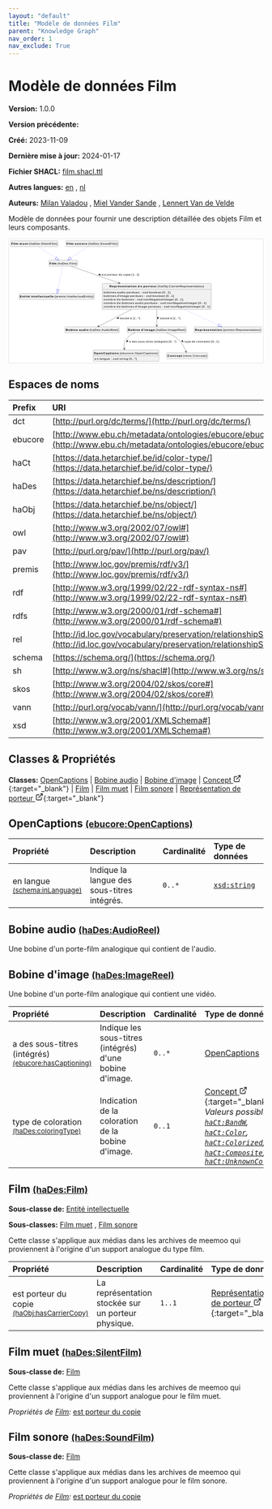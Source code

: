 ```yaml
---
layout: "default"
title: "Modèle de données Film"
parent: "Knowledge Graph"
nav_order: 1
nav_exclude: True
---
```

<svg xmlns="http://www.w3.org/2000/svg" style="display: none;"><symbol id="svg-external-link" width="24" height="24" viewBox="0 0 24 24" fill="none" stroke="currentColor" stroke-width="2" stroke-linecap="round" stroke-linejoin="round" class="feather feather-external-link"><title id="svg-external-link-title">(external link)</title><path d="M18 13v6a2 2 0 0 1-2 2H5a2 2 0 0 1-2-2V8a2 2 0 0 1 2-2h6"></path><polyline points="15 3 21 3 21 9"></polyline><line x1="10" y1="14" x2="21" y2="3"></line> </symbol></svg>

Modèle de données Film
====================

**Version:** 1.0.0

**Version précédente:** 

**Créé:** 2023-11-09

**Dernière mise à jour:** 2024-01-17

**Fichier SHACL:** [film.shacl.ttl](film.shacl.ttl)

**Autres langues:**
[en](../en)
, [nl](../nl)

**Auteurs:**
[Milan Valadou](mailto:milan.valadou@meemoo.be)
, [Miel Vander Sande](mailto:miel.vandersande@meemoo.be)
, [Lennert Van de Velde](mailto:lennert.vandevelde@meemoo.be)


Modèle de données pour fournir une description détaillée des objets Film et leurs composants.

<div class="wrap">
  <div class="zoom">
  <svg xmlns="http://www.w3.org/2000/svg" xmlns:xlink="http://www.w3.org/1999/xlink" contentStyleType="text/css" preserveAspectRatio="none" version="1.1" viewBox="0 0 1132 550" zoomAndPan="magnify"><defs/><g><a href="#ebucore%3AOpenCaptions" target="_top" title="#ebucore%3AOpenCaptions" xlink:actuate="onRequest" xlink:href="#ebucore%3AOpenCaptions" xlink:show="new" xlink:title="#ebucore%3AOpenCaptions" xlink:type="simple"><g id="elem_ebucore_OpenCaptions"><rect codeLine="15" fill="#F1F1F1" height="50.5938" id="ebucore_OpenCaptions" rx="3.5" ry="3.5" style="stroke:#181818;stroke-width:0.5;" width="293" x="375" y="493"/><text fill="#000000" font-family="sans-serif" font-size="14" font-weight="bold" lengthAdjust="spacing" textLength="111" x="378" y="510.9951">OpenCaptions</text><text fill="#000000" font-family="sans-serif" font-size="14" lengthAdjust="spacing" textLength="4" x="489" y="510.9951"> </text><text fill="#000000" font-family="sans-serif" font-size="14" lengthAdjust="spacing" textLength="172" x="493" y="510.9951">(ebucore:OpenCaptions)</text><line style="stroke:#181818;stroke-width:0.5;" x1="376" x2="667" y1="519.2969" y2="519.2969"/><text fill="#000000" font-family="sans-serif" font-size="14" lengthAdjust="spacing" textLength="18" x="381" y="536.292">en</text><text fill="#000000" font-family="sans-serif" font-size="14" lengthAdjust="spacing" textLength="4" x="399" y="536.292"> </text><text fill="#000000" font-family="sans-serif" font-size="14" lengthAdjust="spacing" textLength="47" x="403" y="536.292">langue</text><text fill="#000000" font-family="sans-serif" font-size="14" lengthAdjust="spacing" textLength="4" x="450" y="536.292"> </text><text fill="#000000" font-family="sans-serif" font-size="14" lengthAdjust="spacing" textLength="5" x="454" y="536.292">:</text><text fill="#000000" font-family="sans-serif" font-size="14" lengthAdjust="spacing" textLength="4" x="459" y="536.292"> </text><text fill="#000000" font-family="sans-serif" font-size="14" font-style="italic" lengthAdjust="spacing" textLength="68" x="463" y="536.292">xsd:string</text><text fill="#000000" font-family="sans-serif" font-size="14" lengthAdjust="spacing" textLength="4" x="531" y="536.292"> </text><text fill="#000000" font-family="sans-serif" font-size="14" lengthAdjust="spacing" textLength="34" x="535" y="536.292">[0..*]</text></g></a><a href="#haDes%3AAudioReel" target="_top" title="#haDes%3AAudioReel" xlink:actuate="onRequest" xlink:href="#haDes%3AAudioReel" xlink:show="new" xlink:title="#haDes%3AAudioReel" xlink:type="simple"><g id="elem_haDes_AudioReel"><rect codeLine="16" fill="#F1F1F1" height="26.2969" id="haDes_AudioReel" rx="3.5" ry="3.5" style="stroke:#181818;stroke-width:0.5;" width="242" x="249.5" y="390"/><text fill="#000000" font-family="sans-serif" font-size="14" font-weight="bold" lengthAdjust="spacing" textLength="54" x="252.5" y="407.9951">Bobine</text><text fill="#000000" font-family="sans-serif" font-size="14" font-weight="bold" lengthAdjust="spacing" textLength="5" x="306.5" y="407.9951"> </text><text fill="#000000" font-family="sans-serif" font-size="14" font-weight="bold" lengthAdjust="spacing" textLength="43" x="311.5" y="407.9951">audio</text><text fill="#000000" font-family="sans-serif" font-size="14" lengthAdjust="spacing" textLength="4" x="354.5" y="407.9951"> </text><text fill="#000000" font-family="sans-serif" font-size="14" lengthAdjust="spacing" textLength="130" x="358.5" y="407.9951">(haDes:AudioReel)</text></g></a><a href="#haDes%3AImageReel" target="_top" title="#haDes%3AImageReel" xlink:actuate="onRequest" xlink:href="#haDes%3AImageReel" xlink:show="new" xlink:title="#haDes%3AImageReel" xlink:type="simple"><g id="elem_haDes_ImageReel"><rect codeLine="17" fill="#F1F1F1" height="26.2969" id="haDes_ImageReel" rx="3.5" ry="3.5" style="stroke:#181818;stroke-width:0.5;" width="263" x="527" y="390"/><text fill="#000000" font-family="sans-serif" font-size="14" font-weight="bold" lengthAdjust="spacing" textLength="54" x="530" y="407.9951">Bobine</text><text fill="#000000" font-family="sans-serif" font-size="14" font-weight="bold" lengthAdjust="spacing" textLength="5" x="584" y="407.9951"> </text><text fill="#000000" font-family="sans-serif" font-size="14" font-weight="bold" lengthAdjust="spacing" textLength="61" x="589" y="407.9951">d'image</text><text fill="#000000" font-family="sans-serif" font-size="14" lengthAdjust="spacing" textLength="4" x="650" y="407.9951"> </text><text fill="#000000" font-family="sans-serif" font-size="14" lengthAdjust="spacing" textLength="133" x="654" y="407.9951">(haDes:ImageReel)</text></g></a><a href="../../terms/fr#skos%3AConcept" target="_top" title="../../terms/fr#skos%3AConcept" xlink:actuate="onRequest" xlink:href="../../terms/fr#skos%3AConcept" xlink:show="new" xlink:title="../../terms/fr#skos%3AConcept" xlink:type="simple"><g id="elem_skos_Concept"><rect codeLine="18" fill="#F1F1F1" height="26.2969" id="skos_Concept" rx="3.5" ry="3.5" style="stroke:#181818;stroke-width:0.5;" width="183" x="703" y="505.5"/><text fill="#000000" font-family="sans-serif" font-size="14" font-weight="bold" lengthAdjust="spacing" textLength="66" x="706" y="523.4951">Concept</text><text fill="#000000" font-family="sans-serif" font-size="14" lengthAdjust="spacing" textLength="4" x="772" y="523.4951"> </text><text fill="#000000" font-family="sans-serif" font-size="14" lengthAdjust="spacing" textLength="107" x="776" y="523.4951">(skos:Concept)</text></g></a><a href="#haDes%3AFilm" target="_top" title="#haDes%3AFilm" xlink:actuate="onRequest" xlink:href="#haDes%3AFilm" xlink:show="new" xlink:title="#haDes%3AFilm" xlink:type="simple"><g id="elem_haDes_Film"><rect codeLine="24" fill="#F1F1F1" height="26.2969" id="haDes_Film" rx="3.5" ry="3.5" style="stroke:#181818;stroke-width:0.5;" width="128" x="177.5" y="94"/><text fill="#000000" font-family="sans-serif" font-size="14" font-weight="bold" lengthAdjust="spacing" textLength="31" x="180.5" y="111.9951">Film</text><text fill="#000000" font-family="sans-serif" font-size="14" lengthAdjust="spacing" textLength="4" x="211.5" y="111.9951"> </text><text fill="#000000" font-family="sans-serif" font-size="14" lengthAdjust="spacing" textLength="87" x="215.5" y="111.9951">(haDes:Film)</text></g></a><a href="#premis%3AIntellectualEntity" target="_top" title="#premis%3AIntellectualEntity" xlink:actuate="onRequest" xlink:href="#premis%3AIntellectualEntity" xlink:show="new" xlink:title="#premis%3AIntellectualEntity" xlink:type="simple"><g id="elem_premis_IntellectualEntity"><rect codeLine="20" fill="#F1F1F1" height="26.2969" id="premis_IntellectualEntity" rx="3.5" ry="3.5" style="stroke:#181818;stroke-width:0.5;" width="335" x="45" y="242"/><text fill="#000000" font-family="sans-serif" font-size="14" font-weight="bold" lengthAdjust="spacing" textLength="45" x="48" y="259.9951">Entité</text><text fill="#000000" font-family="sans-serif" font-size="14" font-weight="bold" lengthAdjust="spacing" textLength="5" x="93" y="259.9951"> </text><text fill="#000000" font-family="sans-serif" font-size="14" font-weight="bold" lengthAdjust="spacing" textLength="101" x="98" y="259.9951">intellectuelle</text><text fill="#000000" font-family="sans-serif" font-size="14" lengthAdjust="spacing" textLength="4" x="199" y="259.9951"> </text><text fill="#000000" font-family="sans-serif" font-size="14" lengthAdjust="spacing" textLength="174" x="203" y="259.9951">(premis:IntellectualEntity)</text></g></a><a href="#haDes%3ASilentFilm" target="_top" title="#haDes%3ASilentFilm" xlink:actuate="onRequest" xlink:href="#haDes%3ASilentFilm" xlink:show="new" xlink:title="#haDes%3ASilentFilm" xlink:type="simple"><g id="elem_haDes_SilentFilm"><rect codeLine="21" fill="#F1F1F1" height="26.2969" id="haDes_SilentFilm" rx="3.5" ry="3.5" style="stroke:#181818;stroke-width:0.5;" width="211" x="7" y="7"/><text fill="#000000" font-family="sans-serif" font-size="14" font-weight="bold" lengthAdjust="spacing" textLength="31" x="10" y="24.9951">Film</text><text fill="#000000" font-family="sans-serif" font-size="14" font-weight="bold" lengthAdjust="spacing" textLength="5" x="41" y="24.9951"> </text><text fill="#000000" font-family="sans-serif" font-size="14" font-weight="bold" lengthAdjust="spacing" textLength="40" x="46" y="24.9951">muet</text><text fill="#000000" font-family="sans-serif" font-size="14" lengthAdjust="spacing" textLength="4" x="86" y="24.9951"> </text><text fill="#000000" font-family="sans-serif" font-size="14" lengthAdjust="spacing" textLength="125" x="90" y="24.9951">(haDes:SilentFilm)</text></g></a><a href="#haDes%3ASoundFilm" target="_top" title="#haDes%3ASoundFilm" xlink:actuate="onRequest" xlink:href="#haDes%3ASoundFilm" xlink:show="new" xlink:title="#haDes%3ASoundFilm" xlink:type="simple"><g id="elem_haDes_SoundFilm"><rect codeLine="23" fill="#F1F1F1" height="26.2969" id="haDes_SoundFilm" rx="3.5" ry="3.5" style="stroke:#181818;stroke-width:0.5;" width="234" x="253.5" y="7"/><text fill="#000000" font-family="sans-serif" font-size="14" font-weight="bold" lengthAdjust="spacing" textLength="31" x="256.5" y="24.9951">Film</text><text fill="#000000" font-family="sans-serif" font-size="14" font-weight="bold" lengthAdjust="spacing" textLength="5" x="287.5" y="24.9951"> </text><text fill="#000000" font-family="sans-serif" font-size="14" font-weight="bold" lengthAdjust="spacing" textLength="56" x="292.5" y="24.9951">sonore</text><text fill="#000000" font-family="sans-serif" font-size="14" lengthAdjust="spacing" textLength="4" x="348.5" y="24.9951"> </text><text fill="#000000" font-family="sans-serif" font-size="14" lengthAdjust="spacing" textLength="132" x="352.5" y="24.9951">(haDes:SoundFilm)</text></g></a><a href="../../audiovisual/fr#haObj%3ACarrierRepresentation" target="_top" title="../../audiovisual/fr#haObj%3ACarrierRepresentation" xlink:actuate="onRequest" xlink:href="../../audiovisual/fr#haObj%3ACarrierRepresentation" xlink:show="new" xlink:title="../../audiovisual/fr#haObj%3ACarrierRepresentation" xlink:type="simple"><g id="elem_haObj_CarrierRepresentation"><rect codeLine="25" fill="#F1F1F1" height="115.7813" id="haObj_CarrierRepresentation" rx="3.5" ry="3.5" style="stroke:#181818;stroke-width:0.5;" width="486" x="415.5" y="197"/><text fill="#000000" font-family="sans-serif" font-size="14" font-weight="bold" lengthAdjust="spacing" textLength="121" x="447.5" y="214.9951">Représentation</text><text fill="#000000" font-family="sans-serif" font-size="14" font-weight="bold" lengthAdjust="spacing" textLength="5" x="568.5" y="214.9951"> </text><text fill="#000000" font-family="sans-serif" font-size="14" font-weight="bold" lengthAdjust="spacing" textLength="20" x="573.5" y="214.9951">de</text><text fill="#000000" font-family="sans-serif" font-size="14" font-weight="bold" lengthAdjust="spacing" textLength="5" x="593.5" y="214.9951"> </text><text fill="#000000" font-family="sans-serif" font-size="14" font-weight="bold" lengthAdjust="spacing" textLength="60" x="598.5" y="214.9951">porteur</text><text fill="#000000" font-family="sans-serif" font-size="14" lengthAdjust="spacing" textLength="4" x="658.5" y="214.9951"> </text><text fill="#000000" font-family="sans-serif" font-size="14" lengthAdjust="spacing" textLength="207" x="662.5" y="214.9951">(haObj:CarrierRepresentation)</text><line style="stroke:#181818;stroke-width:0.5;" x1="416.5" x2="900.5" y1="223.2969" y2="223.2969"/><text fill="#000000" font-family="sans-serif" font-size="14" lengthAdjust="spacing" textLength="56" x="421.5" y="240.292">bobines</text><text fill="#000000" font-family="sans-serif" font-size="14" lengthAdjust="spacing" textLength="4" x="477.5" y="240.292"> </text><text fill="#000000" font-family="sans-serif" font-size="14" lengthAdjust="spacing" textLength="38" x="481.5" y="240.292">audio</text><text fill="#000000" font-family="sans-serif" font-size="14" lengthAdjust="spacing" textLength="4" x="519.5" y="240.292"> </text><text fill="#000000" font-family="sans-serif" font-size="14" lengthAdjust="spacing" textLength="58" x="523.5" y="240.292">perdues</text><text fill="#000000" font-family="sans-serif" font-size="14" lengthAdjust="spacing" textLength="4" x="581.5" y="240.292"> </text><text fill="#000000" font-family="sans-serif" font-size="14" lengthAdjust="spacing" textLength="5" x="585.5" y="240.292">:</text><text fill="#000000" font-family="sans-serif" font-size="14" lengthAdjust="spacing" textLength="4" x="590.5" y="240.292"> </text><text fill="#000000" font-family="sans-serif" font-size="14" font-style="italic" lengthAdjust="spacing" textLength="85" x="594.5" y="240.292">xsd:boolean</text><text fill="#000000" font-family="sans-serif" font-size="14" lengthAdjust="spacing" textLength="4" x="679.5" y="240.292"> </text><text fill="#000000" font-family="sans-serif" font-size="14" lengthAdjust="spacing" textLength="36" x="683.5" y="240.292">[0..1]</text><text fill="#000000" font-family="sans-serif" font-size="14" lengthAdjust="spacing" textLength="56" x="421.5" y="256.5889">bobines</text><text fill="#000000" font-family="sans-serif" font-size="14" lengthAdjust="spacing" textLength="4" x="477.5" y="256.5889"> </text><text fill="#000000" font-family="sans-serif" font-size="14" lengthAdjust="spacing" textLength="54" x="481.5" y="256.5889">d'image</text><text fill="#000000" font-family="sans-serif" font-size="14" lengthAdjust="spacing" textLength="4" x="535.5" y="256.5889"> </text><text fill="#000000" font-family="sans-serif" font-size="14" lengthAdjust="spacing" textLength="58" x="539.5" y="256.5889">perdues</text><text fill="#000000" font-family="sans-serif" font-size="14" lengthAdjust="spacing" textLength="4" x="597.5" y="256.5889"> </text><text fill="#000000" font-family="sans-serif" font-size="14" lengthAdjust="spacing" textLength="5" x="601.5" y="256.5889">:</text><text fill="#000000" font-family="sans-serif" font-size="14" lengthAdjust="spacing" textLength="4" x="606.5" y="256.5889"> </text><text fill="#000000" font-family="sans-serif" font-size="14" font-style="italic" lengthAdjust="spacing" textLength="85" x="610.5" y="256.5889">xsd:boolean</text><text fill="#000000" font-family="sans-serif" font-size="14" lengthAdjust="spacing" textLength="4" x="695.5" y="256.5889"> </text><text fill="#000000" font-family="sans-serif" font-size="14" lengthAdjust="spacing" textLength="36" x="699.5" y="256.5889">[0..1]</text><text fill="#000000" font-family="sans-serif" font-size="14" lengthAdjust="spacing" textLength="54" x="421.5" y="272.8857">nombre</text><text fill="#000000" font-family="sans-serif" font-size="14" lengthAdjust="spacing" textLength="4" x="475.5" y="272.8857"> </text><text fill="#000000" font-family="sans-serif" font-size="14" lengthAdjust="spacing" textLength="18" x="479.5" y="272.8857">de</text><text fill="#000000" font-family="sans-serif" font-size="14" lengthAdjust="spacing" textLength="4" x="497.5" y="272.8857"> </text><text fill="#000000" font-family="sans-serif" font-size="14" lengthAdjust="spacing" textLength="56" x="501.5" y="272.8857">bobines</text><text fill="#000000" font-family="sans-serif" font-size="14" lengthAdjust="spacing" textLength="4" x="557.5" y="272.8857"> </text><text fill="#000000" font-family="sans-serif" font-size="14" lengthAdjust="spacing" textLength="5" x="561.5" y="272.8857">:</text><text fill="#000000" font-family="sans-serif" font-size="14" lengthAdjust="spacing" textLength="4" x="566.5" y="272.8857"> </text><text fill="#000000" font-family="sans-serif" font-size="14" font-style="italic" lengthAdjust="spacing" textLength="165" x="570.5" y="272.8857">xsd:nonNegativeInteger</text><text fill="#000000" font-family="sans-serif" font-size="14" lengthAdjust="spacing" textLength="4" x="735.5" y="272.8857"> </text><text fill="#000000" font-family="sans-serif" font-size="14" lengthAdjust="spacing" textLength="36" x="739.5" y="272.8857">[0..1]</text><text fill="#000000" font-family="sans-serif" font-size="14" lengthAdjust="spacing" textLength="54" x="421.5" y="289.1826">nombre</text><text fill="#000000" font-family="sans-serif" font-size="14" lengthAdjust="spacing" textLength="4" x="475.5" y="289.1826"> </text><text fill="#000000" font-family="sans-serif" font-size="14" lengthAdjust="spacing" textLength="18" x="479.5" y="289.1826">de</text><text fill="#000000" font-family="sans-serif" font-size="14" lengthAdjust="spacing" textLength="4" x="497.5" y="289.1826"> </text><text fill="#000000" font-family="sans-serif" font-size="14" lengthAdjust="spacing" textLength="56" x="501.5" y="289.1826">bobines</text><text fill="#000000" font-family="sans-serif" font-size="14" lengthAdjust="spacing" textLength="4" x="557.5" y="289.1826"> </text><text fill="#000000" font-family="sans-serif" font-size="14" lengthAdjust="spacing" textLength="38" x="561.5" y="289.1826">audio</text><text fill="#000000" font-family="sans-serif" font-size="14" lengthAdjust="spacing" textLength="4" x="599.5" y="289.1826"> </text><text fill="#000000" font-family="sans-serif" font-size="14" lengthAdjust="spacing" textLength="58" x="603.5" y="289.1826">perdues</text><text fill="#000000" font-family="sans-serif" font-size="14" lengthAdjust="spacing" textLength="4" x="661.5" y="289.1826"> </text><text fill="#000000" font-family="sans-serif" font-size="14" lengthAdjust="spacing" textLength="5" x="665.5" y="289.1826">:</text><text fill="#000000" font-family="sans-serif" font-size="14" lengthAdjust="spacing" textLength="4" x="670.5" y="289.1826"> </text><text fill="#000000" font-family="sans-serif" font-size="14" font-style="italic" lengthAdjust="spacing" textLength="165" x="674.5" y="289.1826">xsd:nonNegativeInteger</text><text fill="#000000" font-family="sans-serif" font-size="14" lengthAdjust="spacing" textLength="4" x="839.5" y="289.1826"> </text><text fill="#000000" font-family="sans-serif" font-size="14" lengthAdjust="spacing" textLength="36" x="843.5" y="289.1826">[0..1]</text><text fill="#000000" font-family="sans-serif" font-size="14" lengthAdjust="spacing" textLength="54" x="421.5" y="305.4795">nombre</text><text fill="#000000" font-family="sans-serif" font-size="14" lengthAdjust="spacing" textLength="4" x="475.5" y="305.4795"> </text><text fill="#000000" font-family="sans-serif" font-size="14" lengthAdjust="spacing" textLength="18" x="479.5" y="305.4795">de</text><text fill="#000000" font-family="sans-serif" font-size="14" lengthAdjust="spacing" textLength="4" x="497.5" y="305.4795"> </text><text fill="#000000" font-family="sans-serif" font-size="14" lengthAdjust="spacing" textLength="56" x="501.5" y="305.4795">bobines</text><text fill="#000000" font-family="sans-serif" font-size="14" lengthAdjust="spacing" textLength="4" x="557.5" y="305.4795"> </text><text fill="#000000" font-family="sans-serif" font-size="14" lengthAdjust="spacing" textLength="54" x="561.5" y="305.4795">d'image</text><text fill="#000000" font-family="sans-serif" font-size="14" lengthAdjust="spacing" textLength="4" x="615.5" y="305.4795"> </text><text fill="#000000" font-family="sans-serif" font-size="14" lengthAdjust="spacing" textLength="58" x="619.5" y="305.4795">perdues</text><text fill="#000000" font-family="sans-serif" font-size="14" lengthAdjust="spacing" textLength="4" x="677.5" y="305.4795"> </text><text fill="#000000" font-family="sans-serif" font-size="14" lengthAdjust="spacing" textLength="5" x="681.5" y="305.4795">:</text><text fill="#000000" font-family="sans-serif" font-size="14" lengthAdjust="spacing" textLength="4" x="686.5" y="305.4795"> </text><text fill="#000000" font-family="sans-serif" font-size="14" font-style="italic" lengthAdjust="spacing" textLength="165" x="690.5" y="305.4795">xsd:nonNegativeInteger</text><text fill="#000000" font-family="sans-serif" font-size="14" lengthAdjust="spacing" textLength="4" x="855.5" y="305.4795"> </text><text fill="#000000" font-family="sans-serif" font-size="14" lengthAdjust="spacing" textLength="36" x="859.5" y="305.4795">[0..1]</text></g></a><a href="#premis%3ARepresentation" target="_top" title="#premis%3ARepresentation" xlink:actuate="onRequest" xlink:href="#premis%3ARepresentation" xlink:show="new" xlink:title="#premis%3ARepresentation" xlink:type="simple"><g id="elem_premis_Representation"><rect codeLine="26" fill="#F1F1F1" height="26.2969" id="premis_Representation" rx="3.5" ry="3.5" style="stroke:#181818;stroke-width:0.5;" width="300" x="825.5" y="390"/><text fill="#000000" font-family="sans-serif" font-size="14" font-weight="bold" lengthAdjust="spacing" textLength="121" x="828.5" y="407.9951">Représentation</text><text fill="#000000" font-family="sans-serif" font-size="14" lengthAdjust="spacing" textLength="4" x="949.5" y="407.9951"> </text><text fill="#000000" font-family="sans-serif" font-size="14" lengthAdjust="spacing" textLength="169" x="953.5" y="407.9951">(premis:Representation)</text></g></a><g id="link_haDes_ImageReel_ebucore_OpenCaptions"><path codeLine="35" d="M563.02,416.12 C546.79,422.51 531.85,432 521.5,446 C511.76,459.18 511.0383,471.8576 513.6183,486.7876 " fill="none" id="haDes_ImageReel-to-ebucore_OpenCaptions" style="stroke:#454645;stroke-width:1.0;"/><polygon fill="#454645" points="514.64,492.7,517.049,483.1503,513.7886,487.773,509.1659,484.5126,514.64,492.7" style="stroke:#454645;stroke-width:1.0;"/><polygon fill="#000000" points="523.6352,458.6644,531.2263,452.935,526.4089,449.5672,523.6352,458.6644" style="stroke:#000000;stroke-width:1.0;"/><text fill="#000000" font-family="sans-serif" font-size="13" lengthAdjust="spacing" textLength="8" x="535.5" y="459.0669">a</text><text fill="#000000" font-family="sans-serif" font-size="13" lengthAdjust="spacing" textLength="4" x="543.5" y="459.0669"> </text><text fill="#000000" font-family="sans-serif" font-size="13" lengthAdjust="spacing" textLength="23" x="547.5" y="459.0669">des</text><text fill="#000000" font-family="sans-serif" font-size="13" lengthAdjust="spacing" textLength="4" x="570.5" y="459.0669"> </text><text fill="#000000" font-family="sans-serif" font-size="13" lengthAdjust="spacing" textLength="68" x="574.5" y="459.0669">sous-titres</text><text fill="#000000" font-family="sans-serif" font-size="13" lengthAdjust="spacing" textLength="4" x="642.5" y="459.0669"> </text><text fill="#000000" font-family="sans-serif" font-size="13" lengthAdjust="spacing" textLength="62" x="646.5" y="459.0669">(intégrés)</text><text fill="#000000" font-family="sans-serif" font-size="13" lengthAdjust="spacing" textLength="4" x="708.5" y="459.0669"> </text><text fill="#000000" font-family="sans-serif" font-size="13" lengthAdjust="spacing" textLength="33" x="712.5" y="459.0669">[0..*]</text></g><g id="link_haDes_ImageReel_skos_Concept"><path codeLine="36" d="M701.61,416.1 C719.51,422.74 739.54,432.44 754.5,446 C772.83,462.63 782.6516,484.0478 788.3916,499.6778 " fill="none" id="haDes_ImageReel-to-skos_Concept" style="stroke:#454645;stroke-width:1.0;"/><polygon fill="#454645" points="790.46,505.31,791.1122,495.4828,788.7363,500.6165,783.6026,498.2406,790.46,505.31" style="stroke:#454645;stroke-width:1.0;"/><polygon fill="#000000" points="777.1014,458.0348,772.6251,449.6435,768.5477,453.8772,777.1014,458.0348" style="stroke:#000000;stroke-width:1.0;"/><text fill="#000000" font-family="sans-serif" font-size="13" lengthAdjust="spacing" textLength="28" x="782.5" y="459.0669">type</text><text fill="#000000" font-family="sans-serif" font-size="13" lengthAdjust="spacing" textLength="4" x="810.5" y="459.0669"> </text><text fill="#000000" font-family="sans-serif" font-size="13" lengthAdjust="spacing" textLength="16" x="814.5" y="459.0669">de</text><text fill="#000000" font-family="sans-serif" font-size="13" lengthAdjust="spacing" textLength="4" x="830.5" y="459.0669"> </text><text fill="#000000" font-family="sans-serif" font-size="13" lengthAdjust="spacing" textLength="63" x="834.5" y="459.0669">coloration</text><text fill="#000000" font-family="sans-serif" font-size="13" lengthAdjust="spacing" textLength="4" x="897.5" y="459.0669"> </text><text fill="#000000" font-family="sans-serif" font-size="13" lengthAdjust="spacing" textLength="34" x="901.5" y="459.0669">[0..1]</text></g><g id="link_haDes_Film_premis_IntellectualEntity"><path codeLine="40" d="M239.08,120.2 C233.6,147.75 223.8428,196.8641 218.4028,224.2841 " fill="none" id="haDes_Film-to-premis_IntellectualEntity" style="stroke:#0000FF;stroke-width:1.0;stroke-dasharray:1.0,3.0;"/><polygon fill="none" points="214.9,241.94,224.2881,225.4517,212.5176,223.1165,214.9,241.94" style="stroke:#0000FF;stroke-width:1.0;"/></g><g id="link_haDes_Film_haObj_CarrierRepresentation"><path codeLine="42" d="M275.98,120.07 C324.08,136.91 408.8672,166.5969 489.7372,194.9169 " fill="none" id="haDes_Film-to-haObj_CarrierRepresentation" style="stroke:#454645;stroke-width:1.0;"/><polygon fill="#454645" points="495.4,196.9,488.2278,190.1502,490.681,195.2474,485.5837,197.7006,495.4,196.9" style="stroke:#454645;stroke-width:1.0;"/><polygon fill="#000000" points="409.2191,160.2188,401.6534,154.4558,399.7109,160.0034,409.2191,160.2188" style="stroke:#000000;stroke-width:1.0;"/><text fill="#000000" font-family="sans-serif" font-size="13" lengthAdjust="spacing" textLength="20" x="413.5" y="163.0669">est</text><text fill="#000000" font-family="sans-serif" font-size="13" lengthAdjust="spacing" textLength="4" x="433.5" y="163.0669"> </text><text fill="#000000" font-family="sans-serif" font-size="13" lengthAdjust="spacing" textLength="47" x="437.5" y="163.0669">porteur</text><text fill="#000000" font-family="sans-serif" font-size="13" lengthAdjust="spacing" textLength="4" x="484.5" y="163.0669"> </text><text fill="#000000" font-family="sans-serif" font-size="13" lengthAdjust="spacing" textLength="16" x="488.5" y="163.0669">du</text><text fill="#000000" font-family="sans-serif" font-size="13" lengthAdjust="spacing" textLength="4" x="504.5" y="163.0669"> </text><text fill="#000000" font-family="sans-serif" font-size="13" lengthAdjust="spacing" textLength="34" x="508.5" y="163.0669">copie</text><text fill="#000000" font-family="sans-serif" font-size="13" lengthAdjust="spacing" textLength="4" x="542.5" y="163.0669"> </text><text fill="#000000" font-family="sans-serif" font-size="13" lengthAdjust="spacing" textLength="34" x="546.5" y="163.0669">[1..1]</text></g><g id="link_haDes_SilentFilm_haDes_Film"><path codeLine="44" d="M130.98,33.18 C155.51,49.34 183.5186,67.7977 208.0186,83.9377 " fill="none" id="haDes_SilentFilm-to-haDes_Film" style="stroke:#0000FF;stroke-width:1.0;stroke-dasharray:1.0,3.0;"/><polygon fill="none" points="223.05,93.84,211.3194,78.9272,204.7178,88.9481,223.05,93.84" style="stroke:#0000FF;stroke-width:1.0;"/></g><g id="link_haDes_SoundFilm_haDes_Film"><path codeLine="47" d="M352.02,33.18 C327.49,49.34 299.4814,67.7977 274.9814,83.9377 " fill="none" id="haDes_SoundFilm-to-haDes_Film" style="stroke:#0000FF;stroke-width:1.0;stroke-dasharray:1.0,3.0;"/><polygon fill="none" points="259.95,93.84,278.2822,88.9481,271.6806,78.9272,259.95,93.84" style="stroke:#0000FF;stroke-width:1.0;"/></g><g id="link_haObj_CarrierRepresentation_premis_Representation"><path codeLine="50" d="M782.42,313.07 C843.89,341.39 896.3103,365.5308 932.9003,382.3808 " fill="none" id="haObj_CarrierRepresentation-to-premis_Representation" style="stroke:#0000FF;stroke-width:1.0;stroke-dasharray:1.0,3.0;"/><polygon fill="none" points="949.25,389.91,935.41,376.9309,930.3906,387.8307,949.25,389.91" style="stroke:#0000FF;stroke-width:1.0;"/></g><g id="link_haObj_CarrierRepresentation_haDes_AudioReel"><path codeLine="57" d="M545.91,313.07 C490.07,341.39 432.9417,370.3471 399.7017,387.1971 " fill="none" id="haObj_CarrierRepresentation-to-haDes_AudioReel" style="stroke:#454645;stroke-width:1.0;"/><polygon fill="#454645" points="394.35,389.91,404.1861,389.4085,398.8097,387.6493,400.5689,382.2729,394.35,389.91" style="stroke:#454645;stroke-width:1.0;"/><polygon fill="#000000" points="480.0404,353.8274,489.4369,352.3585,486.7789,347.1159,480.0404,353.8274" style="stroke:#000000;stroke-width:1.0;"/><text fill="#000000" font-family="sans-serif" font-size="13" lengthAdjust="spacing" textLength="42" x="493.5" y="356.0669">stocké</text><text fill="#000000" font-family="sans-serif" font-size="13" lengthAdjust="spacing" textLength="4" x="535.5" y="356.0669"> </text><text fill="#000000" font-family="sans-serif" font-size="13" lengthAdjust="spacing" textLength="8" x="539.5" y="356.0669">à</text><text fill="#000000" font-family="sans-serif" font-size="13" lengthAdjust="spacing" textLength="4" x="547.5" y="356.0669"> </text><text fill="#000000" font-family="sans-serif" font-size="13" lengthAdjust="spacing" textLength="33" x="551.5" y="356.0669">[1..*]</text></g><g id="link_haObj_CarrierRepresentation_haDes_ImageReel"><path codeLine="58" d="M658.5,313.28 C658.5,341.56 658.5,367.15 658.5,383.95 " fill="none" id="haObj_CarrierRepresentation-to-haDes_ImageReel" style="stroke:#454645;stroke-width:1.0;"/><polygon fill="#454645" points="658.5,389.95,662.5,380.95,658.5,384.95,654.5,380.95,658.5,389.95" style="stroke:#454645;stroke-width:1.0;"/><polygon fill="#000000" points="663.5,356.5664,666.4389,347.5213,660.5611,347.5213,663.5,356.5664" style="stroke:#000000;stroke-width:1.0;"/><text fill="#000000" font-family="sans-serif" font-size="13" lengthAdjust="spacing" textLength="42" x="672.5" y="356.0669">stocké</text><text fill="#000000" font-family="sans-serif" font-size="13" lengthAdjust="spacing" textLength="4" x="714.5" y="356.0669"> </text><text fill="#000000" font-family="sans-serif" font-size="13" lengthAdjust="spacing" textLength="8" x="718.5" y="356.0669">à</text><text fill="#000000" font-family="sans-serif" font-size="13" lengthAdjust="spacing" textLength="4" x="726.5" y="356.0669"> </text><text fill="#000000" font-family="sans-serif" font-size="13" lengthAdjust="spacing" textLength="33" x="730.5" y="356.0669">[1..*]</text></g></g></svg>
  </div>
</div>

## Espaces de noms

| Prefix | URI      |
| :----- | :------- |
| dct     | [http://purl.org/dc/terms/](http://purl.org/dc/terms/) |
| ebucore     | [http://www.ebu.ch/metadata/ontologies/ebucore/ebucore#](http://www.ebu.ch/metadata/ontologies/ebucore/ebucore#) |
| haCt     | [https://data.hetarchief.be/id/color-type/](https://data.hetarchief.be/id/color-type/) |
| haDes     | [https://data.hetarchief.be/ns/description/](https://data.hetarchief.be/ns/description/) |
| haObj     | [https://data.hetarchief.be/ns/object/](https://data.hetarchief.be/ns/object/) |
| owl     | [http://www.w3.org/2002/07/owl#](http://www.w3.org/2002/07/owl#) |
| pav     | [http://purl.org/pav/](http://purl.org/pav/) |
| premis     | [http://www.loc.gov/premis/rdf/v3/](http://www.loc.gov/premis/rdf/v3/) |
| rdf     | [http://www.w3.org/1999/02/22-rdf-syntax-ns#](http://www.w3.org/1999/02/22-rdf-syntax-ns#) |
| rdfs     | [http://www.w3.org/2000/01/rdf-schema#](http://www.w3.org/2000/01/rdf-schema#) |
| rel     | [http://id.loc.gov/vocabulary/preservation/relationshipSubType/](http://id.loc.gov/vocabulary/preservation/relationshipSubType/) |
| schema     | [https://schema.org/](https://schema.org/) |
| sh     | [http://www.w3.org/ns/shacl#](http://www.w3.org/ns/shacl#) |
| skos     | [http://www.w3.org/2004/02/skos/core#](http://www.w3.org/2004/02/skos/core#) |
| vann     | [http://purl.org/vocab/vann/](http://purl.org/vocab/vann/) |
| xsd     | [http://www.w3.org/2001/XMLSchema#](http://www.w3.org/2001/XMLSchema#) |

## Classes & Propriétés

**Classes:** 
 [OpenCaptions](#ebucore%3AOpenCaptions) |  [Bobine audio](#haDes%3AAudioReel) |  [Bobine d'image](#haDes%3AImageReel) |  [Concept <svg class="svg-external-link" viewBox="0 0 24 24" aria-labelledby="svg-external-link-title"><use xlink:href="#svg-external-link"></use></svg>](../../terms/fr#skos%3AConcept){:target="_blank"} |  [Film](#haDes%3AFilm) |  [Film muet](#haDes%3ASilentFilm) |  [Film sonore](#haDes%3ASoundFilm) |  [Représentation de porteur <svg class="svg-external-link" viewBox="0 0 24 24" aria-labelledby="svg-external-link-title"><use xlink:href="#svg-external-link"></use></svg>](../../audiovisual/fr#haObj%3ACarrierRepresentation){:target="_blank"}
## <a id="ebucore%3AOpenCaptions"></a>OpenCaptions <small>[(ebucore:OpenCaptions)](http://www.ebu.ch/metadata/ontologies/ebucore/ebucore#OpenCaptions)</small>




| Propriété | Description | Cardinalité | Type de données |
| :------ | :---------- | :---------- | :------- |
| <a id='schema%3AinLanguage'></a>en langue <br> <small>[(schema:inLanguage)](https://schema.org/inLanguage)</small> | Indique la langue des sous-titres intégrés. | `0..*` | [`xsd:string`](http://www.w3.org/2001/XMLSchema#string)  |

## <a id="haDes%3AAudioReel"></a>Bobine audio <small>[(haDes:AudioReel)](https://data.hetarchief.be/ns/description/AudioReel)</small>


Une bobine d'un porte-film analogique qui contient de l'audio.


## <a id="haDes%3AImageReel"></a>Bobine d'image <small>[(haDes:ImageReel)](https://data.hetarchief.be/ns/description/ImageReel)</small>


Une bobine d'un porte-film analogique qui contient une vidéo.

| Propriété | Description | Cardinalité | Type de données |
| :------ | :---------- | :---------- | :------- |
| <a id='ebucore%3AhasCaptioning'></a>a des sous-titres (intégrés) <br> <small>[(ebucore:hasCaptioning)](http://www.ebu.ch/metadata/ontologies/ebucore/ebucore#hasCaptioning)</small> | Indique les sous-titres (intégrés) d'une bobine d'image. | `0..*` | [OpenCaptions](#ebucore%3AOpenCaptions)  |
| <a id='haDes%3AcoloringType'></a>type de coloration <br> <small>[(haDes:coloringType)](https://data.hetarchief.be/ns/description/coloringType)</small> | Indication de la coloration de la bobine d'image. | `0..1` | [Concept <svg class="svg-external-link" viewBox="0 0 24 24" aria-labelledby="svg-external-link-title"><use xlink:href="#svg-external-link"></use></svg>](../../terms/fr#skos%3AConcept){:target="_blank"} <br>_Valeurs possibles: [`haCt:BandW`](https://data.hetarchief.be/id/color-type/BandW), [`haCt:Color`](https://data.hetarchief.be/id/color-type/Color), [`haCt:Colorized`](https://data.hetarchief.be/id/color-type/Colorized), [`haCt:Composite`](https://data.hetarchief.be/id/color-type/Composite), [`haCt:UnknownColorType`](https://data.hetarchief.be/id/color-type/UnknownColorType)_ |

## <a id="haDes%3AFilm"></a>Film <small>[(haDes:Film)](https://data.hetarchief.be/ns/description/Film)</small>


**Sous-classe de:** 
[Entité intellectuelle](#premis%3AIntellectualEntity)

**Sous-classes:** 
[Film muet](#haDes%3ASilentFilm)
, [Film sonore](#haDes%3ASoundFilm)

Cette classe s'applique aux médias dans les archives de meemoo qui proviennent à l'origine d'un support analogue du type film.

| Propriété | Description | Cardinalité | Type de données |
| :------ | :---------- | :---------- | :------- |
| <a id='haObj%3AhasCarrierCopy'></a>est porteur du copie <br> <small>[(haObj:hasCarrierCopy)](https://data.hetarchief.be/ns/object/hasCarrierCopy)</small> | La représentation stockée sur un porteur physique. | `1..1` | [Représentation de porteur <svg class="svg-external-link" viewBox="0 0 24 24" aria-labelledby="svg-external-link-title"><use xlink:href="#svg-external-link"></use></svg>](../../audiovisual/fr#haObj%3ACarrierRepresentation){:target="_blank"}  |



## <a id="haDes%3ASilentFilm"></a>Film muet <small>[(haDes:SilentFilm)](https://data.hetarchief.be/ns/description/SilentFilm)</small>


**Sous-classe de:** 
[Film](#haDes%3AFilm)

Cette classe s'applique aux médias dans les archives de meemoo qui proviennent à l'origine d'un support analogue pour le film muet.


_Propriétés de [Film](#haDes%3AFilm):_  [est porteur du copie](#haObj%3AhasCarrierCopy)

## <a id="haDes%3ASoundFilm"></a>Film sonore <small>[(haDes:SoundFilm)](https://data.hetarchief.be/ns/description/SoundFilm)</small>


**Sous-classe de:** 
[Film](#haDes%3AFilm)

Cette classe s'applique aux médias dans les archives de meemoo qui proviennent à l'origine d'un support analogue pour le film sonore.


_Propriétés de [Film](#haDes%3AFilm):_  [est porteur du copie](#haObj%3AhasCarrierCopy)

[^1]: Étiquettes de langue uniques requises
<style>
.zoom > svg {
    width: 100%;
    height: auto;
    background-color: #fff;
}

.zoom > svg text{
   -webkit-user-select: none;
   -moz-user-select: none;
   -ms-user-select: none;
   user-select: none;
}

.wrap {
  overflow: hidden;
  border: 1px solid #E6E6E6;
}

.zoom {
  position: relative;
}

.zoom:hover {
  transform: scale(2.0); cursor: grab;
}
.svg-external-link {
  width: 16px;
  height: 16px;
}
</style>
<script>
var svg = document.querySelector('svg[zoomAndPan="magnify"]');
var zoomDiv = document.querySelector('.zoom');
zoomDiv.addEventListener('mouseleave', onMouseOutZoomDiv);
if (window.PointerEvent) {
  svg.addEventListener('pointerdown', onPointerDown);
  svg.addEventListener('pointerup', onPointerUp);
  svg.addEventListener('pointerleave', onPointerUp); 
  svg.addEventListener('pointermove', onPointerMove); 
} else {

  svg.addEventListener('mousedown', onPointerDown); 
  svg.addEventListener('mouseup', onPointerUp); 
  svg.addEventListener('mouseleave', onPointerUp); 
  svg.addEventListener('mousemove', onPointerMove); 

  svg.addEventListener('touchstart', onPointerDown);
  svg.addEventListener('touchend', onPointerUp);
  svg.addEventListener('touchmove', onPointerMove); 
}

function getPointFromEvent (event) {
  var point = {x:0, y:0};
  if (event.targetTouches) {
    point.x = event.targetTouches[0].clientX;
    point.y = event.targetTouches[0].clientY;
  } else {
    point.x = event.clientX;
    point.y = event.clientY;
  }
  
  return point;
}

var isPointerDown = false;

var pointerOrigin = {
  x: 0,
  y: 0
};

function onPointerDown(event) {
  isPointerDown = true; 
  
  var pointerPosition = getPointFromEvent(event);
  pointerOrigin.x = pointerPosition.x;
  pointerOrigin.y = pointerPosition.y;
}

var originalViewBoxString = svg.getAttribute('viewBox');
var originalViewBoxList= svg.viewBox.baseVal;

var originalViewBox = {
    x: originalViewBoxList.x,
    y: originalViewBoxList.y,
    width: originalViewBoxList.width,
    height: originalViewBoxList.height
};

var viewBox = structuredClone(originalViewBox);
console.log(viewBox);
var newViewBox = {
  x: 0,
  y: 0
};

var ratio = viewBox.width / svg.getBoundingClientRect().width;
window.addEventListener('resize', function() {
  ratio = viewBox.width / svg.getBoundingClientRect().width;
});

function onPointerMove (event) {
  if (!isPointerDown) {
    return;
  }
  event.preventDefault();

  var pointerPosition = getPointFromEvent(event);

  newViewBox.x = viewBox.x - ((pointerPosition.x - pointerOrigin.x) * ratio);
  newViewBox.y = viewBox.y - ((pointerPosition.y - pointerOrigin.y) * ratio);

  var viewBoxString = `${newViewBox.x} ${newViewBox.y} ${viewBox.width} ${viewBox.height}`;
  svg.setAttribute('viewBox', viewBoxString);
}

function onPointerUp() {
  isPointerDown = false;

  viewBox.x = newViewBox.x;
  viewBox.y = newViewBox.y;
}
function onMouseOutZoomDiv(event) {

  var viewBoxString = structuredClone(originalViewBoxString);
  viewBox.x = 0;
  viewBox.y = 0;
  svg.setAttribute('viewBox', originalViewBoxString);
}

</script>
